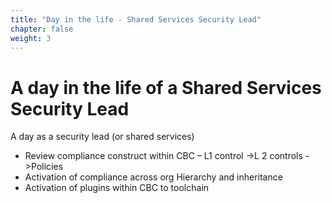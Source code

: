 ```yaml
---
title: "Day in the life - Shared Services Security Lead"
chapter: false
weight: 3
--- 
```


# A day in the life of a Shared Services Security Lead

A day as a security lead (or shared services)
  * Review compliance construct within CBC – L1 control ->L 2 controls ->Policies
  * Activation of compliance across org Hierarchy and inheritance
  * Activation of plugins within CBC to toolchain 